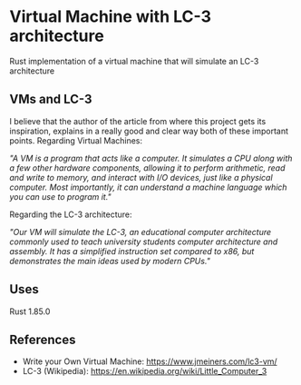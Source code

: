 # Virtual Machine with LC-3 architecture
Rust implementation of a virtual machine that will simulate an LC-3 architecture

## VMs and LC-3
I believe that the author of the article from where this project gets its inspiration, explains in a really good and clear way both of these important points. Regarding Virtual Machines:

_"A VM is a program that acts like a computer. It simulates a CPU along with a few other hardware components, allowing it to perform arithmetic, read and write to memory, and interact with I/O devices, just like a physical computer. Most importantly, it can understand a machine language which you can use to program it."_

Regarding the LC-3 architecture:

_"Our VM will simulate the LC-3, an educational computer architecture commonly used to teach university students computer architecture and assembly. It has a simplified instruction set compared to x86, but demonstrates the main ideas used by modern CPUs."_

## Uses

Rust 1.85.0

## References

- Write your Own Virtual Machine: https://www.jmeiners.com/lc3-vm/
- LC-3 (Wikipedia): https://en.wikipedia.org/wiki/Little_Computer_3

